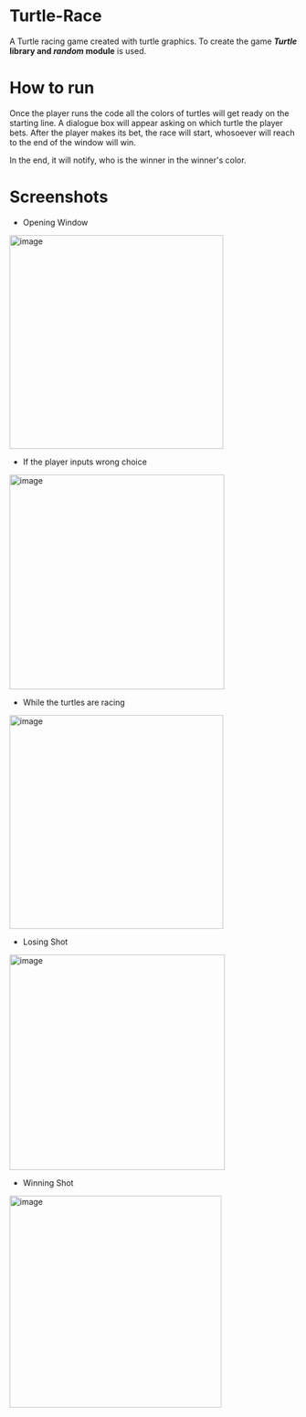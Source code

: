 # Turtle-Race
A Turtle racing game created with turtle graphics. To create the game **_Turtle_ library and _random_ module** is used.

# How to run
Once the player runs the code all the colors of turtles will get ready on the starting line. A dialogue box will appear asking on which turtle the player bets.
After the player makes its bet, the race will start, whosoever will reach to the end of the window will win. 

In the end, it will notify, who is the winner in the winner's color.

# Screenshots

* Opening Window

<img width="374" alt="image" src="https://user-images.githubusercontent.com/103064401/187146747-c3927e1e-6c75-417b-94ef-c9f971882479.png">

* If the player inputs wrong choice

<img width="376" alt="image" src="https://user-images.githubusercontent.com/103064401/187146838-ffaf4d79-202c-4dc0-8651-dc6587d10e99.png">

* While the turtles are racing

<img width="374" alt="image" src="https://user-images.githubusercontent.com/103064401/187147086-02086fbd-0974-4b82-a432-02f50fdf74dc.png">

* Losing Shot

<img width="377" alt="image" src="https://user-images.githubusercontent.com/103064401/187147161-16ce72d9-0da3-4273-9157-fa0b13cfd6db.png">

* Winning Shot

<img width="371" alt="image" src="https://user-images.githubusercontent.com/103064401/187149677-c7e300c8-ae0e-42a1-8c7d-90bd8c6113fd.png">

